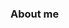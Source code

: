 ### About me

<!--
**olwmc/olwmc** is a ✨ _special_ ✨ repository because its `README.md` (this file) appears on your GitHub profile.

Hey there! My name is Oliver and I'm a sophomore computer science student at URI. I'm 19 and I love compilers, low level programming, math, and all things lispy.
